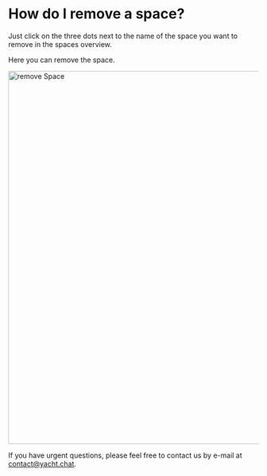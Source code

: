 

# How do I remove a space?

Just click on the three dots next to the name of the space you want to remove in the spaces overview.

Here you can remove the space.

<img alt="remove Space" src="/img/docs/DeleteSpace.png" width="750"/>

If you have urgent questions, please feel free to contact us by e-mail at [contact@yacht.chat](mailto:contact@yacht.chat).
